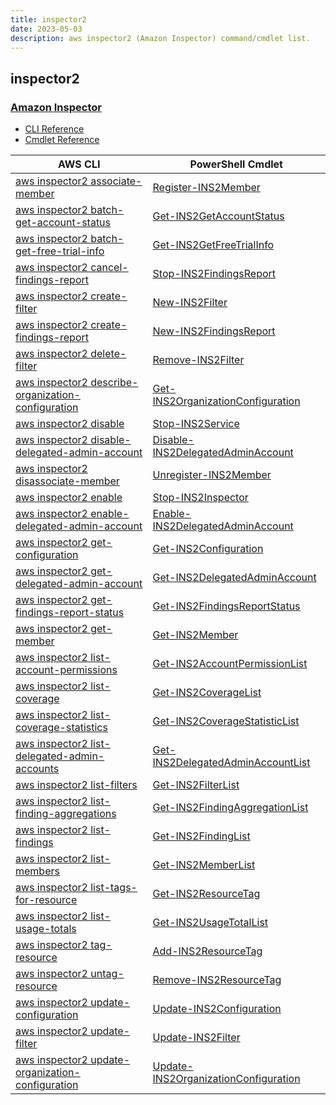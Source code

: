 ```yaml
---
title: inspector2
date: 2023-05-03
description: aws inspector2 (Amazon Inspector) command/cmdlet list.
---
```


## inspector2

### [Amazon Inspector](https://aws.amazon.com/inspector/)

* [CLI Reference](https://docs.aws.amazon.com/cli/latest/reference/inspector2/index.html)
* [Cmdlet Reference](https://docs.aws.amazon.com/powershell/latest/reference/items/Inspector2_cmdlets.html)

|AWS CLI|PowerShell Cmdlet|
|----|----|
|[aws inspector2 associate-member](https://docs.aws.amazon.com/cli/latest/reference/inspector2/associate-member.html)|[Register-INS2Member](https://docs.aws.amazon.com/powershell/latest/reference/items/Register-INS2Member.html)|
|[aws inspector2 batch-get-account-status](https://docs.aws.amazon.com/cli/latest/reference/inspector2/batch-get-account-status.html)|[Get-INS2GetAccountStatus](https://docs.aws.amazon.com/powershell/latest/reference/items/Get-INS2GetAccountStatus.html)|
|[aws inspector2 batch-get-free-trial-info](https://docs.aws.amazon.com/cli/latest/reference/inspector2/batch-get-free-trial-info.html)|[Get-INS2GetFreeTrialInfo](https://docs.aws.amazon.com/powershell/latest/reference/items/Get-INS2GetFreeTrialInfo.html)|
|[aws inspector2 cancel-findings-report](https://docs.aws.amazon.com/cli/latest/reference/inspector2/cancel-findings-report.html)|[Stop-INS2FindingsReport](https://docs.aws.amazon.com/powershell/latest/reference/items/Stop-INS2FindingsReport.html)|
|[aws inspector2 create-filter](https://docs.aws.amazon.com/cli/latest/reference/inspector2/create-filter.html)|[New-INS2Filter](https://docs.aws.amazon.com/powershell/latest/reference/items/New-INS2Filter.html)|
|[aws inspector2 create-findings-report](https://docs.aws.amazon.com/cli/latest/reference/inspector2/create-findings-report.html)|[New-INS2FindingsReport](https://docs.aws.amazon.com/powershell/latest/reference/items/New-INS2FindingsReport.html)|
|[aws inspector2 delete-filter](https://docs.aws.amazon.com/cli/latest/reference/inspector2/delete-filter.html)|[Remove-INS2Filter](https://docs.aws.amazon.com/powershell/latest/reference/items/Remove-INS2Filter.html)|
|[aws inspector2 describe-organization-configuration](https://docs.aws.amazon.com/cli/latest/reference/inspector2/describe-organization-configuration.html)|[Get-INS2OrganizationConfiguration](https://docs.aws.amazon.com/powershell/latest/reference/items/Get-INS2OrganizationConfiguration.html)|
|[aws inspector2 disable](https://docs.aws.amazon.com/cli/latest/reference/inspector2/disable.html)|[Stop-INS2Service](https://docs.aws.amazon.com/powershell/latest/reference/items/Stop-INS2Service.html)|
|[aws inspector2 disable-delegated-admin-account](https://docs.aws.amazon.com/cli/latest/reference/inspector2/disable-delegated-admin-account.html)|[Disable-INS2DelegatedAdminAccount](https://docs.aws.amazon.com/powershell/latest/reference/items/Disable-INS2DelegatedAdminAccount.html)|
|[aws inspector2 disassociate-member](https://docs.aws.amazon.com/cli/latest/reference/inspector2/disassociate-member.html)|[Unregister-INS2Member](https://docs.aws.amazon.com/powershell/latest/reference/items/Unregister-INS2Member.html)|
|[aws inspector2 enable](https://docs.aws.amazon.com/cli/latest/reference/inspector2/enable.html)|[Stop-INS2Inspector](https://docs.aws.amazon.com/powershell/latest/reference/items/Stop-INS2Inspector.html)|
|[aws inspector2 enable-delegated-admin-account](https://docs.aws.amazon.com/cli/latest/reference/inspector2/enable-delegated-admin-account.html)|[Enable-INS2DelegatedAdminAccount](https://docs.aws.amazon.com/powershell/latest/reference/items/Enable-INS2DelegatedAdminAccount.html)|
|[aws inspector2 get-configuration](https://docs.aws.amazon.com/cli/latest/reference/inspector2/get-configuration.html)|[Get-INS2Configuration](https://docs.aws.amazon.com/powershell/latest/reference/items/Get-INS2Configuration.html)|
|[aws inspector2 get-delegated-admin-account](https://docs.aws.amazon.com/cli/latest/reference/inspector2/get-delegated-admin-account.html)|[Get-INS2DelegatedAdminAccount](https://docs.aws.amazon.com/powershell/latest/reference/items/Get-INS2DelegatedAdminAccount.html)|
|[aws inspector2 get-findings-report-status](https://docs.aws.amazon.com/cli/latest/reference/inspector2/get-findings-report-status.html)|[Get-INS2FindingsReportStatus](https://docs.aws.amazon.com/powershell/latest/reference/items/Get-INS2FindingsReportStatus.html)|
|[aws inspector2 get-member](https://docs.aws.amazon.com/cli/latest/reference/inspector2/get-member.html)|[Get-INS2Member](https://docs.aws.amazon.com/powershell/latest/reference/items/Get-INS2Member.html)|
|[aws inspector2 list-account-permissions](https://docs.aws.amazon.com/cli/latest/reference/inspector2/list-account-permissions.html)|[Get-INS2AccountPermissionList](https://docs.aws.amazon.com/powershell/latest/reference/items/Get-INS2AccountPermissionList.html)|
|[aws inspector2 list-coverage](https://docs.aws.amazon.com/cli/latest/reference/inspector2/list-coverage.html)|[Get-INS2CoverageList](https://docs.aws.amazon.com/powershell/latest/reference/items/Get-INS2CoverageList.html)|
|[aws inspector2 list-coverage-statistics](https://docs.aws.amazon.com/cli/latest/reference/inspector2/list-coverage-statistics.html)|[Get-INS2CoverageStatisticList](https://docs.aws.amazon.com/powershell/latest/reference/items/Get-INS2CoverageStatisticList.html)|
|[aws inspector2 list-delegated-admin-accounts](https://docs.aws.amazon.com/cli/latest/reference/inspector2/list-delegated-admin-accounts.html)|[Get-INS2DelegatedAdminAccountList](https://docs.aws.amazon.com/powershell/latest/reference/items/Get-INS2DelegatedAdminAccountList.html)|
|[aws inspector2 list-filters](https://docs.aws.amazon.com/cli/latest/reference/inspector2/list-filters.html)|[Get-INS2FilterList](https://docs.aws.amazon.com/powershell/latest/reference/items/Get-INS2FilterList.html)|
|[aws inspector2 list-finding-aggregations](https://docs.aws.amazon.com/cli/latest/reference/inspector2/list-finding-aggregations.html)|[Get-INS2FindingAggregationList](https://docs.aws.amazon.com/powershell/latest/reference/items/Get-INS2FindingAggregationList.html)|
|[aws inspector2 list-findings](https://docs.aws.amazon.com/cli/latest/reference/inspector2/list-findings.html)|[Get-INS2FindingList](https://docs.aws.amazon.com/powershell/latest/reference/items/Get-INS2FindingList.html)|
|[aws inspector2 list-members](https://docs.aws.amazon.com/cli/latest/reference/inspector2/list-members.html)|[Get-INS2MemberList](https://docs.aws.amazon.com/powershell/latest/reference/items/Get-INS2MemberList.html)|
|[aws inspector2 list-tags-for-resource](https://docs.aws.amazon.com/cli/latest/reference/inspector2/list-tags-for-resource.html)|[Get-INS2ResourceTag](https://docs.aws.amazon.com/powershell/latest/reference/items/Get-INS2ResourceTag.html)|
|[aws inspector2 list-usage-totals](https://docs.aws.amazon.com/cli/latest/reference/inspector2/list-usage-totals.html)|[Get-INS2UsageTotalList](https://docs.aws.amazon.com/powershell/latest/reference/items/Get-INS2UsageTotalList.html)|
|[aws inspector2 tag-resource](https://docs.aws.amazon.com/cli/latest/reference/inspector2/tag-resource.html)|[Add-INS2ResourceTag](https://docs.aws.amazon.com/powershell/latest/reference/items/Add-INS2ResourceTag.html)|
|[aws inspector2 untag-resource](https://docs.aws.amazon.com/cli/latest/reference/inspector2/untag-resource.html)|[Remove-INS2ResourceTag](https://docs.aws.amazon.com/powershell/latest/reference/items/Remove-INS2ResourceTag.html)|
|[aws inspector2 update-configuration](https://docs.aws.amazon.com/cli/latest/reference/inspector2/update-configuration.html)|[Update-INS2Configuration](https://docs.aws.amazon.com/powershell/latest/reference/items/Update-INS2Configuration.html)|
|[aws inspector2 update-filter](https://docs.aws.amazon.com/cli/latest/reference/inspector2/update-filter.html)|[Update-INS2Filter](https://docs.aws.amazon.com/powershell/latest/reference/items/Update-INS2Filter.html)|
|[aws inspector2 update-organization-configuration](https://docs.aws.amazon.com/cli/latest/reference/inspector2/update-organization-configuration.html)|[Update-INS2OrganizationConfiguration](https://docs.aws.amazon.com/powershell/latest/reference/items/Update-INS2OrganizationConfiguration.html)|

